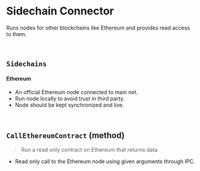 # Sidechain Connector

Runs nodes for other blockchains like Ethereum and provides read access to them.

&nbsp;
## `Sidechains`

#### Ethereum
* An official Ethereum node connected to main net.
* Run node locally to avoid trust in third party.
* Node should be kept synchronized and live.

&nbsp;
## `CallEthereumContract` (method)
> Run a read only contract on Ethereum that returns data

* Read only call to the Ethereum node using given arguments through IPC.
